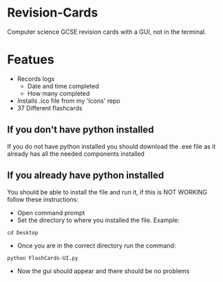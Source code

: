 # Revision-Cards
Computer science GCSE revision cards with a GUI, not in the terminal.

# Featues
- Records logs
    - Date and time completed
    - How many completed
- Installs .ico file from my 'Icons' repo
- 37 Different flashcards

## If you don't have python installed
If you do not have python installed you should download the .exe file as it already has all the needed components installed

## If you already have python installed
You should be able to install the file and run it, if this is NOT WORKING follow these instructions:
- Open command prompt
- Set the directory to where you installed the file. Example:
```text
cd Desktop
```
- Once you are in the correct directory run the command:
```text
python FlashCards-UI.py
```
- Now the gui should appear and there should be no problems
